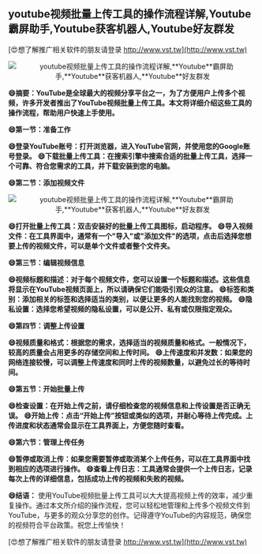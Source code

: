 ## **youtube视频批量上传工具的操作流程详解,**Youtube**霸屏助手,**Youtube**获客机器人,**Youtube**好友群发**

[😍想了解推广相关软件的朋友请登录 http://www.vst.tw](http://www.vst.tw)

 <center><img src="https://vst.tw/MP4/tuiguang/png/3.png" alt="youtube视频批量上传工具的操作流程详解,**Youtube**霸屏助手,**Youtube**获客机器人,**Youtube**好友群发"></center>

**😄摘要：YouTube是全球最大的视频分享平台之一，为了方便用户上传多个视频，许多开发者推出了YouTube视频批量上传工具。本文将详细介绍这些工具的操作流程，帮助用户快速上手使用。**

**😄第一节：准备工作**

**😄登录YouTube账号：打开浏览器，进入YouTube官网，并使用您的Google账号登录。**
**😄下载批量上传工具：在搜索引擎中搜索合适的批量上传工具，选择一个可靠、符合您需求的工具，并下载安装到您的电脑。**

**😄第二节：添加视频文件**

 <center><img src="https://vst.tw/MP4/tuiguang/png/7.png" alt="youtube视频批量上传工具的操作流程详解,**Youtube**霸屏助手,**Youtube**获客机器人,**Youtube**好友群发"></center>

**😄打开批量上传工具：双击安装好的批量上传工具图标，启动程序。**
**😄导入视频文件：在工具界面中，通常有一个"导入"或"添加文件"的选项，点击后选择您想要上传的视频文件，可以是单个文件或者整个文件夹。**

**😄第三节：编辑视频信息**

**😄视频标题和描述：对于每个视频文件，您可以设置一个标题和描述。这些信息将显示在YouTube视频页面上，所以请确保它们能吸引观众的注意。**
**😄标签和类别：添加相关的标签和选择适当的类别，以便让更多的人能找到您的视频。**
**😄隐私设置：选择您希望视频的隐私设置，可以是公开、私有或仅限指定观众。**

**😄第四节：调整上传设置**

**😄视频质量和格式：根据您的需求，选择适当的视频质量和格式。一般情况下，较高的质量会占用更多的存储空间和上传时间。**
**😄上传速度和并发数：如果您的网络连接较慢，可以调整上传速度和同时上传的视频数量，以避免过长的等待时间。**

**😄第五节：开始批量上传**

**😄检查设置：在开始上传之前，请仔细检查您的视频信息和上传设置是否正确无误。**
**😄开始上传：点击“开始上传”按钮或类似的选项，并耐心等待上传完成。上传进度和状态通常会显示在工具界面上，方便您随时查看。**

**😄第六节：管理上传任务**

**😄暂停或取消上传：如果您需要暂停或取消某个上传任务，可以在工具界面中找到相应的选项进行操作。**
**😄查看上传日志：工具通常会提供一个上传日志，记录每次上传的详细信息，包括成功上传的视频和失败的视频。**

**😄结语：**
使用YouTube视频批量上传工具可以大大提高视频上传的效率，减少重复操作。通过本文所介绍的操作流程，您可以轻松地管理和上传多个视频文件到YouTube，与更多的观众分享您的创作。记得遵守YouTube的内容规范，确保您的视频符合平台政策。祝您上传愉快！

[😍想了解推广相关软件的朋友请登录 http://www.vst.tw](http://www.vst.tw)



